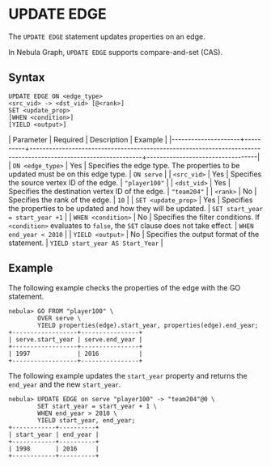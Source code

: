 # UPDATE EDGE

The `UPDATE EDGE` statement updates properties on an edge.

In Nebula Graph, `UPDATE EDGE` supports compare-and-set (CAS).

## Syntax

```ngql
UPDATE EDGE ON <edge_type>
<src_vid> -> <dst_vid> [@<rank>]
SET <update_prop>
[WHEN <condition>]
[YIELD <output>]
```

| Parameter           | Required | Description                                                                                                    | Example                          |
|---------------------+----------+----------------------------------------------------------------------------------------------------------------+----------------------------------|
| `ON <edge_type>`    | Yes      | Specifies the edge type. The properties to be updated must be on this edge type.                               | `ON serve`                       |
| `<src_vid>`         | Yes      | Specifies the source vertex ID of the edge.                                                                    | `"player100"`                    |
| `<dst_vid>`         | Yes      | Specifies the destination vertex ID of the edge.                                                               | `"team204"`                      |
| `<rank>`            | No       | Specifies the rank of the edge.                                                                                | `10`                             |
| `SET <update_prop>` | Yes      | Specifies the properties to be updated and how they will be updated.                                           | `SET start_year = start_year +1` |
| `WHEN <condition>`  | No       | Specifies the filter conditions. If `<condition>` evaluates to `false`, the `SET` clause does not take effect. | `WHEN end_year < 2010`           |
| `YIELD <output>`    | No       | Specifies the output format of the statement.                                                                  | `YIELD start_year AS Start_Year` |

## Example

The following example checks the properties of the edge with the GO statement.

```ngql
nebula> GO FROM "player100" \
        OVER serve \
        YIELD properties(edge).start_year, properties(edge).end_year;
+------------------+----------------+
| serve.start_year | serve.end_year |
+------------------+----------------+
| 1997             | 2016           |
+------------------+----------------+
```

The following example updates the `start_year` property and returns the `end_year` and the new `start_year`.

```ngql
nebula> UPDATE EDGE on serve "player100" -> "team204"@0 \
        SET start_year = start_year + 1 \
        WHEN end_year > 2010 \
        YIELD start_year, end_year;
+------------+----------+
| start_year | end_year |
+------------+----------+
| 1998       | 2016     |
+------------+----------+
```
